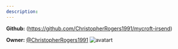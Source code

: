 ```yaml
---
description: 
---
```



**Github:** (https://github.com/ChristopherRogers1991/mycroft-irsend)

**Owner:** [@ChristopherRogers1991](https://github.com/ChristopherRogers1991) ![avatart](https://avatars0.githubusercontent.com/u/8608191?v=4)

